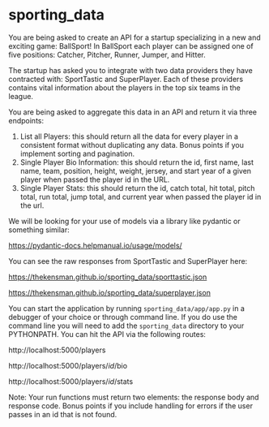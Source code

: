 # sporting_data

You are being asked to create an API for a startup specializing in a new and exciting game: BallSport! In BallSport each player can be assigned one of five positions: Catcher, Pitcher, Runner, Jumper, and Hitter. 

The startup has asked you to integrate with two data providers they have contracted with: SportTastic and SuperPlayer. Each of these providers contains vital information about the players in the top six teams in the league. 

You are being asked to aggregate this data in an API and return it via three endpoints:
1. List all Players: this should return all the data for every player in a consistent format without duplicating any data. Bonus points if you implement sorting and pagination.
2. Single Player Bio Information: this should return the id, first name, last name, team, position, height, weight, jersey, and start year of a given player when passed the player id in the URL.
3. Single Player Stats: this should return the id, catch total, hit total, pitch total, run total, jump total, and current year when passed the player id in the url.

We will be looking for your use of models via a library like pydantic or something similar:

https://pydantic-docs.helpmanual.io/usage/models/

You can see the raw responses from SportTastic and SuperPlayer here:

https://thekensman.github.io/sporting_data/sporttastic.json

https://thekensman.github.io/sporting_data/superplayer.json

You can start the application by running `sporting_data/app/app.py` in a debugger of your choice or through command line. If you do use the command line you will need to add the `sporting_data` directory to your PYTHONPATH. You can hit the API via the following routes:

http://localhost:5000/players

http://localhost:5000/players/_id_/bio

http://localhost:5000/players/_id_/stats

Note: Your run functions must return two elements: the response body and response code. Bonus points if you include handling for errors if the user passes in an id that is not found.
